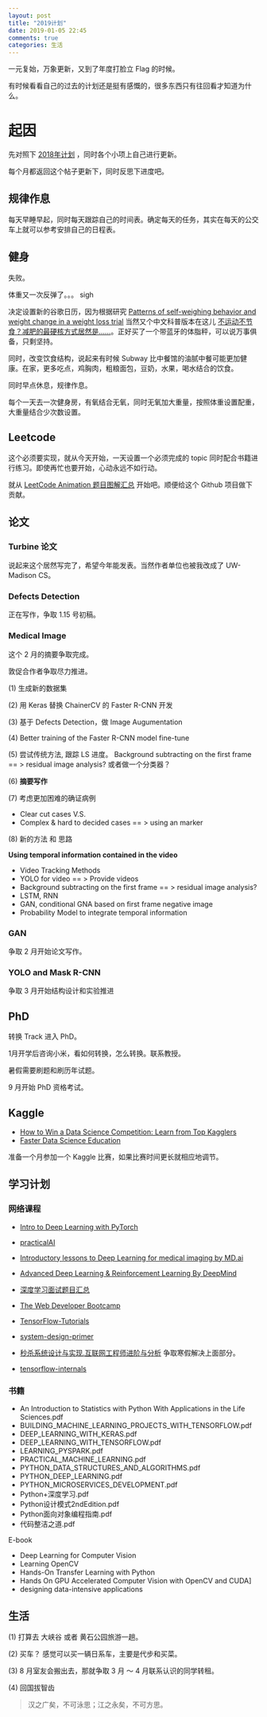 ```yaml
---
layout: post
title: "2019计划"
date: 2019-01-05 22:45
comments: true
categories: 生活
---
```


一元复始，万象更新，又到了年度打脸立 Flag 的时候。

有时候看看自己的过去的计划还是挺有感慨的，很多东西只有往回看才知道为什么。

<!--more-->

# 起因

先对照下 [2018年计划](https://iphyer.github.io/blog/2018/01/31/2018/) ，同时各个小项上自己进行更新。

每个月都返回这个帖子更新下，同时反思下进度吧。

## 规律作息

每天早睡早起，同时每天跟踪自己的时间表。确定每天的任务，其实在每天的公交车上就可以参考安排自己的日程表。

## 健身

失败。

体重又一次反弹了。。。 sigh

决定设置新的谷歌日历，因为根据研究 [Patterns of self-weighing behavior and weight change in a weight loss trial](https://www.nature.com/articles/ijo201668) 当然又个中文科普版本在这儿 [不运动不节食？减肥的最硬核方式居然是……](https://mp.weixin.qq.com/s/BB7B-LNu2EPmtmfmALHeSw)。正好买了一个带蓝牙的体脂秤，可以说万事俱备，只剩坚持。

同时，改变饮食结构，说起来有时候 Subway 比中餐馆的油腻中餐可能更加健康。在家，更多吃点，鸡胸肉，粗粮面包，豆奶，水果，喝水结合的饮食。

同时早点休息，规律作息。

每个一天去一次健身房，有氧结合无氧，同时无氧加大重量，按照体重设置配重，大重量结合少次数设置。

## Leetcode

这个必须要实现，就从今天开始，一天设置一个必须完成的 topic 同时配合书籍进行练习。即使再忙也要开始，心动永远不如行动。

就从 [LeetCode Animation 题目图解汇总](https://mp.weixin.qq.com/s/UnIJiCnKiJ_1cmHuUIF6Pw) 开始吧。顺便给这个 Github 项目做下贡献。

## 论文

### Turbine 论文

说起来这个居然写完了，希望今年能发表。当然作者单位也被我改成了 UW-Madison CS。

### Defects Detection 

正在写作，争取 1.15 号初稿。

### Medical Image 

这个 2 月的摘要争取完成。

敦促合作者争取尽力推进。

(1) 生成新的数据集 

(2) 用 Keras 替换 ChainerCV 的 Faster R-CNN 开发

(3) 基于  Defects Detection，做 Image Augumentation

(4) Better training of the Faster R-CNN model fine-tune 

(5) 尝试传统方法, 跟踪 LS 进度。 Background subtracting on the first frame == > residual image analysis? 或者做一个分类器？

(6) **摘要写作** 

(7) 考虑更加困难的确证病例  
* Clear cut cases 
V.S. 
* Complex & hard to decided cases == > using an marker

(8) 新的方法 和 思路

**Using temporal information contained in the video**

* Video Tracking Methods
* YOLO for video == > Provide videos
* Background subtracting on the first frame == > residual image analysis?
* LSTM, RNN
* GAN, conditional GNA based on first frame negative image
* Probability Model to integrate temporal information

### GAN

争取 2 月开始论文写作。

### YOLO and Mask R-CNN

争取 3 月开始结构设计和实验推进

## PhD

转换 Track 进入 PhD。

1月开学后咨询小米，看如何转换，怎么转换。联系教授。

暑假需要刷题和刷历年试题。

9 月开始 PhD 资格考试。

## Kaggle

* [How to Win a Data Science Competition: Learn from Top Kagglers](https://www.coursera.org/learn/competitive-data-science)
* [Faster Data Science Education](https://www.kaggle.com/learn/overview)


准备一个月参加一个 Kaggle 比赛，如果比赛时间更长就相应地调节。

## 学习计划

### 网络课程

* [Intro to Deep Learning with PyTorch](https://in.udacity.com/course/deep-learning-pytorch--ud188)
* [practicalAI](https://github.com/GokuMohandas/practicalAI)
* [Introductory lessons to Deep Learning for medical imaging by MD.ai](https://github.com/mdai/ml-lessons)
* [Advanced Deep Learning & Reinforcement Learning By DeepMind](https://www.youtube.com/playlist?list=PLqYmG7hTraZDNJre23vqCGIVpfZ_K2RZs)
* [深度学习面试题目汇总](https://github.com/ShanghaiTechAIClub/DLInterview)
* [The Web Developer Bootcamp](https://www.udemy.com/the-web-developer-bootcamp/?siteID=skg_Sko_Ybo-icN1VNsPpbLc_8Bni1jLKw&LSNPUBID=skg%2FSko%2FYbo)
* [TensorFlow-Tutorials](https://github.com/Hvass-Labs/TensorFlow-Tutorials)

* [system-design-primer](https://github.com/donnemartin/system-design-primer)
* [秒杀系统设计与实现.互联网工程师进阶与分析](https://github.com/qiurunze123/miaosha)
争取寒假解决上面部分。

* [tensorflow-internals](https://github.com/horance-liu/tensorflow-internals)

### 书籍

* An Introduction to Statistics with Python With Applications in the Life Sciences.pdf
* BUILDING_MACHINE_LEARNING_PROJECTS_WITH_TENSORFLOW.pdf
* DEEP_LEARNING_WITH_KERAS.pdf
* DEEP_LEARNING_WITH_TENSORFLOW.pdf
* LEARNING_PYSPARK.pdf
* PRACTICAL_MACHINE_LEARNING.pdf
* PYTHON_DATA_STRUCTURES_AND_ALGORITHMS.pdf
* PYTHON_DEEP_LEARNING.pdf
* PYTHON_MICROSERVICES_DEVELOPMENT.pdf
* Python+深度学习.pdf
* Python设计模式2ndEdition.pdf
* Python面向对象编程指南.pdf
* 代码整洁之道.pdf

E-book
* Deep Learning for Computer Vision
* Learning OpenCV
* Hands-On Transfer Learning with Python
* Hands On GPU Accelerated Computer Vision with OpenCV and CUDA]
* designing data-intensive applications

## 生活

(1) 打算去 大峡谷 或者 黄石公园旅游一趟。

(2) 买车？ 感觉可以买一辆日系车，主要是代步和买菜。

(3) 8 月室友会搬出去，那就争取 3 月 ～ 4 月联系认识的同学转租。

(4) 回国拔智齿

> 汉之广矣，不可泳思；江之永矣，不可方思。
